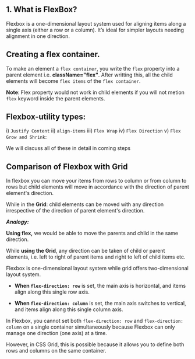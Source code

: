 ## 1. What is FlexBox?

Flexbox is a one-dimensional layout system used for aligning items along a single axis (either a row or a column). It’s ideal for simpler layouts needing alignment in one direction.

## Creating a flex container.

To make an element a `flex container`, you write the `flex` property into a parent element i.e. **className="flex"**. After writting this, all the child elements will become `flex items` of the `flex container`.

**Note**: Flex property would not work in child elements if you will not metion `flex` keyword inside the parent elements.

## Flexbox-utility types:

i) `Justify Content`
ii) `align-items`
iii) `Flex Wrap`
iv) `Flex Direction`
v) `Flex Grow and Shrink`:

We will discuss all of these in detail in coming steps

## Comparison of Flexbox with Grid

In flexbox you can move your items from rows to column or from column to rows but child elements will move in accordance with the direction of parent element's direction.

While in the **Grid**: child elements can be moved with any direction irrespective of the direction of parent element's direction.

**_Analogy:_**

**Using flex,** we would be able to move the parents and child in the same direction.

While **using the Grid**, any direction can be taken of child or parent elements, i.e. left to right of parent items and right to left of child items etc.

Flexbox is one-dimensional layout system while grid offers two-dimensional layout system.

- **When `flex-direction: row`** is set, the main axis is horizontal, and items align along this single row axis.

- **When `flex-direction: column`** is set, the main axis switches to vertical, and items align along this single column axis.

In Flexbox, you cannot set both `flex-direction: row` and `flex-direction: column` on a single container simultaneously because Flexbox can only manage one direction (one axis) at a time.

However, in CSS Grid, this is possible because it allows you to define both rows and columns on the same container.
